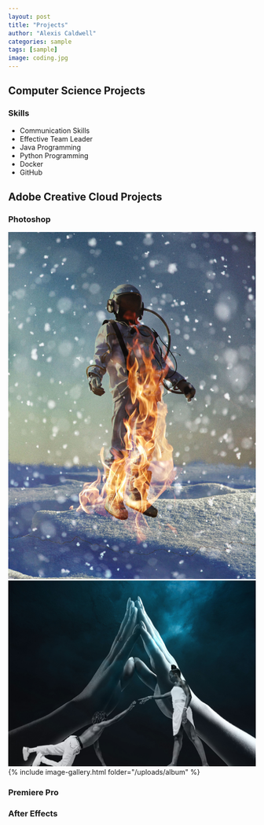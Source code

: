 ```yaml
---
layout: post
title: "Projects"
author: "Alexis Caldwell"
categories: sample
tags: [sample]
image: coding.jpg
---
```

## Computer Science Projects

### Skills

+ Communication Skills
+ Effective Team Leader
+ Java Programming
+ Python Programming
+ Docker
+ GitHub

## Adobe Creative Cloud Projects

### Photoshop
![Astronaut](assets/img/AstroOnFire.jpg)
![Collage](assets/img/FinishedCollage.jpg)
{% include image-gallery.html folder="/uploads/album" %}
### Premiere Pro

### After Effects
